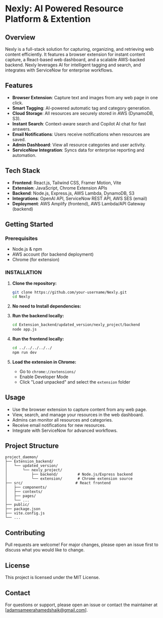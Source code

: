 # Nexly: AI Powered Resource Platform & Extention

## Overview
Nexly is a full-stack solution for capturing, organizing, and retrieving web content efficiently. It features a browser extension for instant content capture, a React-based web dashboard, and a scalable AWS-backed backend. Nexly leverages AI for intelligent tagging and search, and integrates with ServiceNow for enterprise workflows.

## Features
- **Browser Extension**: Capture text and images from any web page in one click.
- **Smart Tagging**: AI-powered automatic tag and category generation.
- **Cloud Storage**: All resources are securely stored in AWS (DynamoDB, S3).
- **Instant Search**: Context-aware search and Copilot AI chat for fast answers.
- **Email Notifications**: Users receive notifications when resources are saved.
- **Admin Dashboard**: View all resource categories and user activity.
- **ServiceNow Integration**: Syncs data for enterprise reporting and automation.

## Tech Stack
- **Frontend**: React.js, Tailwind CSS, Framer Motion, Vite
- **Extension**: JavaScript, Chrome Extension APIs
- **Backend**: Node.js, Express.js, AWS Lambda, DynamoDB, S3
- **Integrations**: OpenAI API, ServiceNow REST API, AWS SES (email)
- **Deployment**: AWS Amplify (frontend), AWS Lambda/API Gateway (backend)

## Getting Started

### Prerequisites
- Node.js & npm
- AWS account (for backend deployment)
- Chrome (for extension)




### INSTALLATION

1. **Clone the repository:**
   ```sh
   git clone https://github.com/your-username/Nexly.git
   cd Nexly
   ```
2. **No need to Install dependencies:**

3. **Run the backend locally:**
   ```sh
   cd Extension_backend/updated_version/nexly_project/backend
   node app.js
   ```
4. **Run the frontend locally:**
   ```sh
   cd ../../../../../
   npm run dev
   ```
6. **Load the extension in Chrome:**
   - Go to `chrome://extensions/`
   - Enable Developer Mode
   - Click "Load unpacked" and select the `extension` folder

## Usage
- Use the browser extension to capture content from any web page.
- View, search, and manage your resources in the web dashboard.
- Admins can monitor all resources and categories.
- Receive email notifications for new resources.
- Integrate with ServiceNow for advanced workflows.

## Project Structure
```
project_daemon/
├── Extension_backend/
│   └── updated_version/
│       └── nexly_project/
│           ├── backend/         # Node.js/Express backend
│           └── extension/       # Chrome extension source
├── src/                        # React frontend
│   ├── components/
│   ├── contexts/
│   ├── pages/
│   └── ...
├── public/
├── package.json
├── vite.config.js
└── ...
```

## Contributing
Pull requests are welcome! For major changes, please open an issue first to discuss what you would like to change.

## License
This project is licensed under the MIT License.

## Contact
For questions or support, please open an issue or contact the maintainer at [adamsameerahamedshaik@gmail.com].
